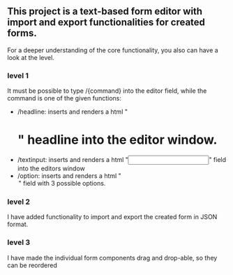 ## This project is a text-based form editor with import and export functionalities for created forms.

For a deeper understanding of the core functionality, you also can have a look at the level.

### level 1
It must be possible to type /{command} into the editor field, while the command is one of the given functions:
- /headline: inserts and renders a html "<h1>" headline into the editor window.
- /textinput: inserts and renders a html "<input>" field into the editors window
- /option: inserts and renders a html "<option>" field with 3 possible options.

### level 2
I have added functionality to import and export the created form in JSON format.

### level 3
I have made the individual form components drag and drop-able, so they can be reordered
